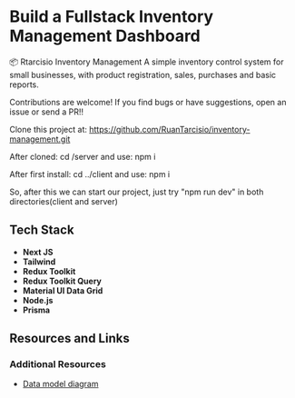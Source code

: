 # Build a Fullstack Inventory Management Dashboard

📦 Rtarcisio Inventory Management
A simple inventory control system for small businesses, with product registration, sales, purchases and basic reports.

Contributions are welcome!
If you find bugs or have suggestions, open an issue or send a PR!!

Clone this project at: https://github.com/RuanTarcisio/inventory-management.git

<p>After cloned: cd /server     and use: npm i</p>
<p>After first install: cd ../client     and use: npm i</p>

So, after this we can start our project, just try "npm run dev" in both directories(client and server)

## Tech Stack

- **Next JS**
- **Tailwind**
- **Redux Toolkit**
- **Redux Toolkit Query**
- **Material UI Data Grid**
- **Node.js**
- **Prisma**

## Resources and Links

### Additional Resources

- [Data model diagram](https://drawsql.app/teams/team-3023/diagrams/56-inventorymanagement)
